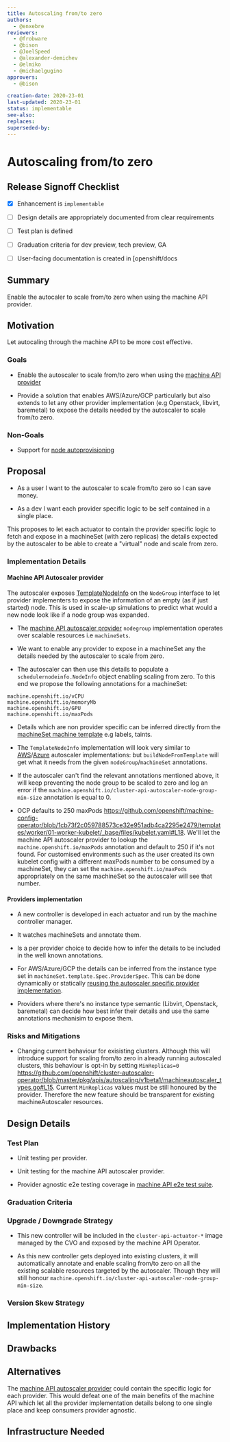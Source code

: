 ```yaml
---
title: Autoscaling from/to zero
authors:
  - @enxebre
reviewers:
  - @frobware
  - @bison
  - @JoelSpeed
  - @alexander-demichev
  - @elmiko
  - @michaelgugino
approvers:
  - @bison

creation-date: 2020-23-01
last-updated: 2020-23-01
status: implementable
see-also:
replaces:
superseded-by:
---
```


# Autoscaling from/to zero

## Release Signoff Checklist

 - [x] Enhancement is `implementable`
- [ ] Design details are appropriately documented from clear requirements
- [ ] Test plan is defined
- [ ] Graduation criteria for dev preview, tech preview, GA
- [ ] User-facing documentation is created in [openshift/docs


## Summary

Enable the autocaler to scale from/to zero when using the machine API provider.

## Motivation

Let autocaling through the machine API to be more cost effective.

### Goals

- Enable the autoscaler to scale from/to zero when using the [machine API provider](https://github.com/openshift/kubernetes-autoscaler/tree/master/cluster-autoscaler/cloudprovider/openshiftmachineapi)

- Provide a solution that enables AWS/Azure/GCP particularly but also extends to let any other provider implementation (e.g Openstack, libvirt, baremetal) to expose the details needed by the autoscaler to scale from/to zero.


### Non-Goals

- Support for [node autoprovisioning](https://github.com/kubernetes/autoscaler/blob/master/cluster-autoscaler/proposals/node_autoprovisioning.md)

## Proposal

- As a user I want to the autoscaler to scale from/to zero so I can save money.

- As a dev I want each provider specific logic to be self contained in a single place.

This proposes to let each actuator to contain the provider specific logic to fetch and expose in a machineSet (with zero replicas) the details expected by the autoscaler to be able to create a "virtual" node and scale from zero.

### Implementation Details

#### Machine API Autoscaler provider

The autoscaler exposes [TemplateNodeInfo](https://github.com/openshift/kubernetes-autoscaler/blob/253ee49441750815c70b606f242eb76164d9bdc4/cluster-autoscaler/cloudprovider/cloud_provider.go#L152) on the `NodeGroup` interface to let provider implementers to expose the information of an empty (as if just started) node. This is used in scale-up simulations to predict what would a new node look like if a node group was expanded.

- The [machine API autoscaler provider](https://github.com/openshift/kubernetes-autoscaler/tree/master/cluster-autoscaler/cloudprovider/openshiftmachineapi) `nodegroup` implementation operates over scalable resources i.e `machineSets`.

- We want to enable any provider to expose in a machineSet any the details needed by the autoscaler to scale from zero. 

- The autoscaler can then use this details to populate a `schedulernodeinfo.NodeInfo` object enabling scaling from zero. To this end we propose the following annotations for a machineSet:

```
machine.openshift.io/vCPU
machine.openshift.io/memoryMb
machine.openshift.io/GPU
machine.openshift.io/maxPods
```

- Details which are non provider specific can be inferred directly from the [machineSet machine template](https://github.com/openshift/machine-api-operator/blob/master/pkg/apis/machine/v1beta1/machineset_types.go#L80) e.g labels, taints.

- The `TemplateNodeInfo` implementation will look very similar to [AWS](https://github.com/openshift/kubernetes-autoscaler/blob/253ee49441750815c70b606f242eb76164d9bdc4/cluster-autoscaler/cloudprovider/aws/aws_cloud_provider.go#L321)/[Azure](https://github.com/openshift/kubernetes-autoscaler/blob/253ee49441750815c70b606f242eb76164d9bdc4/cluster-autoscaler/cloudprovider/azure/azure_scale_set.go#L598) autoscaler implementations:
but `buildNodeFromTemplate` will get what it needs from the given `nodeGroup`/`machineSet` annotations.

- If the autoscaler can't find the relevant annotations mentioned above, it will keep preventing the node group to be scaled to zero and log an error if the `machine.openshift.io/cluster-api-autoscaler-node-group-min-size` annotation is equal to 0.

- OCP defaults to 250 maxPods https://github.com/openshift/machine-config-operator/blob/1cb73f2c059788573ce32e951adb4ca2295e2479/templates/worker/01-worker-kubelet/_base/files/kubelet.yaml#L18. We'll let the machine API autoscaler provider to lookup the `machine.openshift.io/maxPods` annotation and default to 250 if it's not found. For customised environments such as the user created its own kubelet config with a different maxPods number to be consumed by a machineSet, they can set the `machine.openshift.io/maxPods` appropriately on the same machineSet so the autoscaler will see that number.

#### Providers implementation

- A new controller is developed in each actuator and run by the machine controller manager.

- It watches machineSets and annotate them.

- Is a per provider choice to decide how to infer the details to be included in the well known annotations.

- For AWS/Azure/GCP the details can be inferred from the instance type set in `machineSet.template.Spec.ProviderSpec`. This can be done dynamically or statically [reusing the autoscaler specific provider implementation](https://github.com/openshift/kubernetes-autoscaler/blob/253ee49441750815c70b606f242eb76164d9bdc4/cluster-autoscaler/cloudprovider/aws/ec2_instance_types.go#L30).

- Providers where there's no instance type semantic (Libvirt, Openstack, baremetal) can decide how best infer their details and use the same annotations mechanisim to expose them.

### Risks and Mitigations

- Changing current behaviour for exisisting clusters. Although this will introduce support for scaling from/to zero in already running autoscaled clusters, this behaviour is opt-in by setting `MinReplicas=0` https://github.com/openshift/cluster-autoscaler-operator/blob/master/pkg/apis/autoscaling/v1beta1/machineautoscaler_types.go#L15. Current `MinReplicas` values must be still honoured by the provider. Therefore the new feature should be transparent for existing machineAutoscaler resources.

## Design Details

### Test Plan

- Unit testing per provider.

- Unit testing for the machine API autoscaler provider.

- Provider agnostic e2e testing coverage in [machine API e2e test suite](https://github.com/openshift/cluster-api-actuator-pkg/tree/a1c4e0f038c06794b7f1436975a7b1b330317c25/pkg/e2e/autoscaler).


### Graduation Criteria

### Upgrade / Downgrade Strategy

- This new controller will be included in the `cluster-api-actuator-*` image managed by the CVO and exposed by the machine API Operator.

- As this new controller gets deployed into existing clusters, it will automatically annotate and enable scaling from/to zero on all the existing scalable resources targeted by the autoscaler. Though they will still honour `machine.openshift.io/cluster-api-autoscaler-node-group-min-size`.

### Version Skew Strategy

## Implementation History

## Drawbacks

## Alternatives

The [machine API autoscaler provider](https://github.com/openshift/kubernetes-autoscaler/tree/master/cluster-autoscaler/cloudprovider/openshiftmachineapi) could contain the specific logic for each provider. This would defeat one of the main benefits of the machine API which let all the provider implementation details belong to one single place and keep consumers provider agnostic.

## Infrastructure Needed

